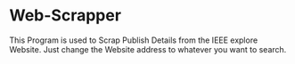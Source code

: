 # Web-Scrapper
This Program is used to Scrap Publish Details from the IEEE explore Website.
Just change the Website address to whatever you want to search.
